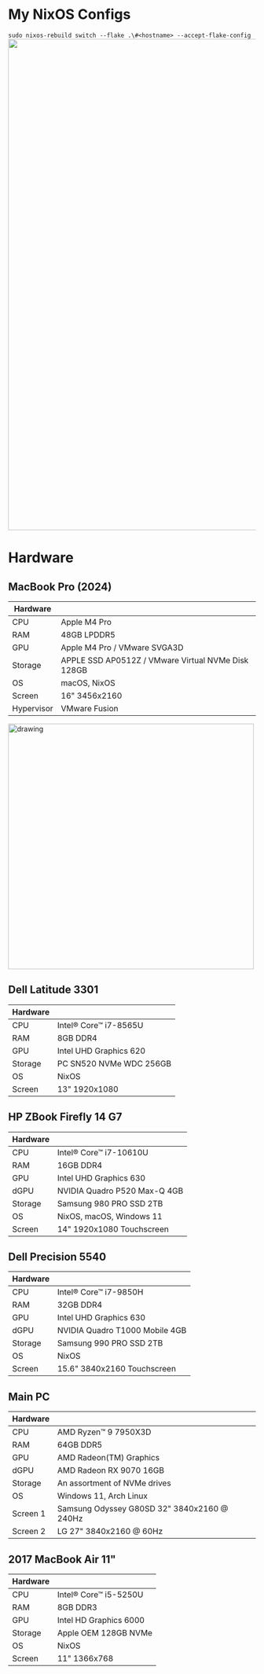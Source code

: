 # My NixOS Configs
`sudo nixos-rebuild switch --flake .\#<hostname> --accept-flake-config`
<img src="https://i.imgur.com/pJ66cPg.png" width="1000">

# Hardware

## MacBook Pro (2024)
| Hardware  | |
| ------------- | ------------- |
| CPU  | Apple M4 Pro |
| RAM  | 48GB LPDDR5 |
| GPU  | Apple M4 Pro / VMware SVGA3D |
| Storage  | APPLE SSD AP0512Z / VMware Virtual NVMe Disk 128GB |
| OS  | macOS, NixOS |
| Screen  | 16" 3456x2160  |
| Hypervisor | VMware Fusion | 

<img src="https://github.com/user-attachments/assets/c582e86d-3d64-4529-9313-59ffd8077f4b" alt="drawing" width="500"/>


## Dell Latitude 3301
| Hardware  | |
| ------------- | ------------- |
| CPU  | Intel® Core™ i7-8565U |
| RAM  | 8GB DDR4 |
| GPU  | Intel UHD Graphics 620  |
| Storage  | PC SN520 NVMe WDC 256GB |
| OS  | NixOS |
| Screen  | 13" 1920x1080  |

## HP ZBook Firefly 14 G7 
| Hardware  | |
| ------------- | ------------- |
| CPU  | Intel® Core™ i7-10610U |
| RAM  | 16GB DDR4 |
| GPU  | Intel UHD Graphics 630  |
| dGPU  | NVIDIA Quadro P520 Max-Q 4GB  |
| Storage  | Samsung 980 PRO SSD 2TB |
| OS  | NixOS, macOS,  Windows 11  |
| Screen  | 14" 1920x1080 Touchscreen  |

## Dell Precision 5540
| Hardware  | |
| ------------- | ------------- |
| CPU  | Intel® Core™ i7-9850H |
| RAM  | 32GB DDR4 |
| GPU  | Intel UHD Graphics 630  |
| dGPU  | NVIDIA Quadro T1000 Mobile 4GB  |
| Storage  | Samsung 990 PRO SSD 2TB |
| OS  | NixOS |
| Screen  | 15.6" 3840x2160 Touchscreen  |

## Main PC
| Hardware  | |
| ------------- | ------------- |
| CPU  | AMD Ryzen™ 9 7950X3D |
| RAM  | 64GB DDR5 |
| GPU  | AMD Radeon(TM) Graphics  |
| dGPU  | AMD Radeon RX 9070 16GB  |
| Storage  | An assortment of NVMe drives |
| OS  | Windows 11, Arch Linux |
| Screen 1 | Samsung Odyssey G80SD 32" 3840x2160 @ 240Hz |
| Screen 2 | LG 27" 3840x2160 @ 60Hz  |

## 2017 MacBook Air 11"
| Hardware  | |
| ------------- | ------------- |
| CPU  | Intel® Core™ i5-5250U |
| RAM  | 8GB DDR3 |
| GPU  | Intel HD Graphics 6000  |
| Storage  | Apple OEM 128GB NVMe |
| OS  | NixOS |
| Screen  | 11" 1366x768  |
